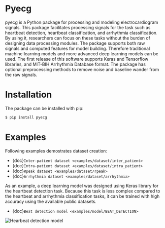 # Pyecg

pyecg is a Python package for processing and modeling electrocardiogram signals. This package facilitates processing signals for the task such as heartbeat detection, heartbeat classification, and arrhythmia classification. By using it, researchers can focus on these tasks without the burden of designing data processing modules. The package supports both raw signals and computed features for model building. Therefore traditional machine learning models and more advanced deep learning models can be used. The first release of this software supports Keras and Tensorflow libraries, and MIT-BIH Arrhythmia Database format. The package has optional preprocessing methods to remove noise and baseline wander from the raw signals.

# Installation

The package can be installed with pip:

```bash
$ pip install pyecg
```

# Examples

Following examples demostrates dataset creation:

* {doc}`Inter-patient dataset <examples/dataset/inter_patient>` <br> 
* {doc}`Intra-patient dataset <examples/dataset/intra_patient>` <br> 
* {doc}`Rpeak dataset <examples/dataset/rpeak>` <br>    
* {doc}`Arrhythmia dataset <examples/dataset/arrhythmia>`

As an example, a deep learning model was designed using Keras library for the heartbeat detection task. Because this task is less complex compared to the heartbeat and arrhythmia classification tasks, it can be trained with high accuracy using the available public datasets.

* {doc}`Beat detection model <examples/model/BEAT_DETECTION>`

![Hearbeat detection model](../model/misplot.png)
